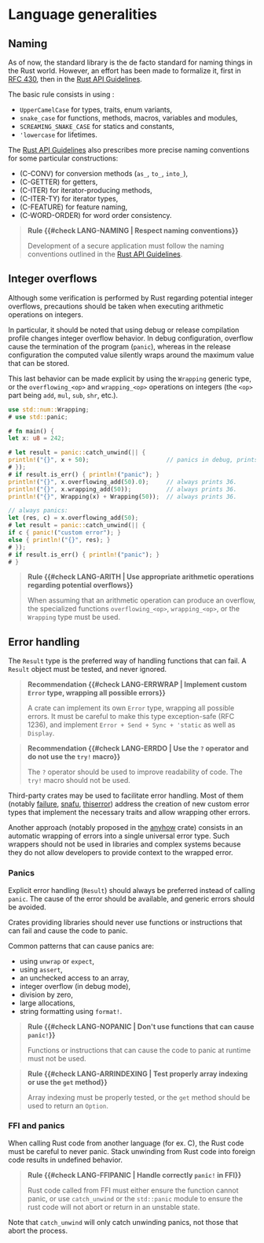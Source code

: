 # Language generalities

## Naming

As of now, the standard library is the de facto standard for naming things in
the Rust world. However, an effort has been made to formalize it, first in
[RFC 430], then in the [Rust API Guidelines].

The basic rule consists in using :

- `UpperCamelCase` for types, traits, enum variants,
- `snake_case` for functions, methods, macros, variables and modules,
- `SCREAMING_SNAKE_CASE` for statics and constants,
- `'lowercase` for lifetimes.

The [Rust API Guidelines] also prescribes more precise naming conventions for
some particular constructions:

- (C-CONV) for conversion methods (`as_`, `to_`, `into_`),
- (C-GETTER) for getters,
- (C-ITER) for iterator-producing methods,
- (C-ITER-TY) for iterator types,
- (C-FEATURE) for feature naming,
- (C-WORD-ORDER) for word order consistency.

> **Rule {{#check LANG-NAMING | Respect naming conventions}}**
>
> Development of a secure application must follow the naming conventions
> outlined in the [Rust API Guidelines].

[rfc 430]: https://github.com/rust-lang/rfcs/blob/master/text/0430-finalizing-naming-conventions.md
[rust api guidelines]: https://rust-lang.github.io/api-guidelines/

## Integer overflows

Although some verification is performed by Rust regarding potential integer
overflows, precautions should be taken when executing arithmetic operations on
integers.

In particular, it should be noted that using debug or release compilation
profile changes integer overflow behavior. In debug configuration, overflow
cause the termination of the program (`panic`), whereas in the release
configuration the computed value silently wraps around the maximum value that
can be stored.

This last behavior can be made explicit by using the `Wrapping` generic type,
or the `overflowing_<op>` and `wrapping_<op>` operations on integers
(the `<op>` part being `add`, `mul`, `sub`, `shr`, etc.).

```rust
use std::num::Wrapping;
# use std::panic;

# fn main() {
let x: u8 = 242;

# let result = panic::catch_unwind(|| {
println!("{}", x + 50);                      // panics in debug, prints 36 in release.
# });
# if result.is_err() { println!("panic"); }
println!("{}", x.overflowing_add(50).0);     // always prints 36.
println!("{}", x.wrapping_add(50));          // always prints 36.
println!("{}", Wrapping(x) + Wrapping(50));  // always prints 36.

// always panics:
let (res, c) = x.overflowing_add(50);
# let result = panic::catch_unwind(|| {
if c { panic!("custom error"); }
else { println!("{}", res); }
# });
# if result.is_err() { println!("panic"); }
# }
```

> **Rule {{#check LANG-ARITH | Use appropriate arithmetic operations regarding potential overflows}}**
>
> When assuming that an arithmetic operation can produce an overflow, the
> specialized functions `overflowing_<op>`, `wrapping_<op>`, or the
> `Wrapping` type must be used.



## Error handling

<!-- <mark>TODO</mark>: explicit good practices in error handling. -->

The `Result` type is the preferred way of handling functions that can fail.
A `Result` object must be tested, and never ignored.

> **Recommendation {{#check LANG-ERRWRAP | Implement custom `Error` type, wrapping all possible errors}}**
>
> A crate can implement its own `Error` type, wrapping all possible errors.
> It must be careful to make this type exception-safe (RFC 1236), and implement
> `Error + Send + Sync + 'static` as well as `Display`.

> **Recommendation {{#check LANG-ERRDO | Use the `?` operator and do not use the `try!` macro}}**
>
> The `?` operator should be used to improve readability of code.
> The `try!` macro should not be used.

Third-party crates may be used to facilitate error handling. Most of them
(notably [failure], [snafu], [thiserror]) address the creation of new custom
error types that implement the necessary traits and allow wrapping other
errors.

Another approach (notably proposed in the [anyhow] crate) consists in an automatic
wrapping of errors into a single universal error type. Such wrappers should not
be used in libraries and complex systems because they do not allow developers to
provide context to the wrapped error.

[failure]: https://crates.io/crates/failure
[snafu]: https://crates.io/crates/snafu
[thiserror]: https://crates.io/crates/thiserror
[anyhow]: https://crates.io/crates/anyhow

### Panics

Explicit error handling (`Result`) should always be preferred instead of calling
`panic`.  The cause of the error should be available, and generic errors should
be avoided.

Crates providing libraries should never use functions or instructions that can
fail and cause the code to panic.

Common patterns that can cause panics are:

- using `unwrap` or `expect`,
- using `assert`,
- an unchecked access to an array,
- integer overflow (in debug mode),
- division by zero,
- large allocations,
- string formatting using `format!`.

> **Rule {{#check LANG-NOPANIC | Don't use functions that can cause `panic!`}}**
>
> Functions or instructions that can cause the code to panic at runtime must not
> be used.

> **Rule {{#check LANG-ARRINDEXING | Test properly array indexing or use the `get` method}}**
>
> Array indexing must be properly tested, or the `get` method should be used to
> return an `Option`.

<!--
<mark>TODO</mark> Check if the [no_panic](https://github.com/dtolnay/no-panic)
crate can catch all cases. Drawback: all functions need to be marked as
`#[no_panic]`.
-->
<!--
<mark>TODO</mark> Another possibility:
[rustig](https://github.com/Technolution/rustig) (doesn't build here)
-->

### FFI and panics

When calling Rust code from another language (for ex. C), the Rust code must
be careful to never panic.
Stack unwinding from Rust code into foreign code results in undefined behavior.

> **Rule {{#check LANG-FFIPANIC | Handle correctly `panic!` in FFI}}**
>
> Rust code called from FFI must either ensure the function cannot panic, or use
> `catch_unwind` or the `std::panic` module to ensure the rust code will not
> abort or return in an unstable state.

Note that `catch_unwind` will only catch unwinding panics, not those that abort
the process.

<!-- ## Macros -->

<!--
<mark>TODO</mark>: cyclomatic complexity of the macro expanded code, recursion
limits, ...
-->
